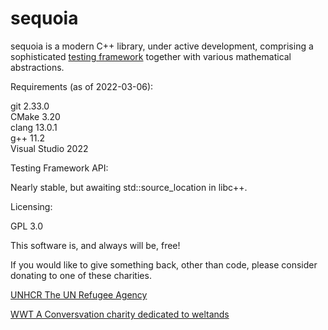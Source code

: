 # sequoia

sequoia is a modern C++ library, under active development, comprising a sophisticated
[testing framework](https://ojrosten.github.io/sequoia/html/dc/d92/testframeworkpage.html)
together with various mathematical abstractions.

Requirements (as of 2022-03-06):

git 2.33.0  
CMake 3.20  
clang 13.0.1  
g++ 11.2  
Visual Studio 2022  

Testing Framework API:

Nearly stable, but awaiting std::source_location in libc++.

Licensing:

GPL 3.0

This software is, and always will be, free!

If you would like to give something back, other than code, please consider donating to one
of these charities.

[UNHCR The UN Refugee Agency](https://www.unhcr.org)

[WWT A Conversvation charity dedicated to weltands](https://www.wwt.org.uk/)